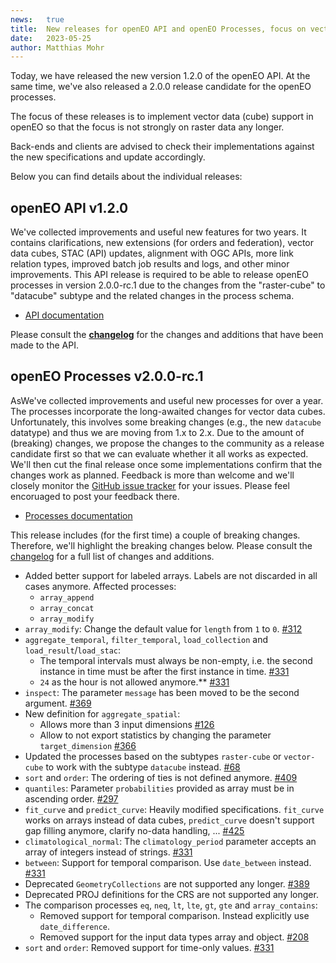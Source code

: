 ```yaml
---
news:   true
title:  New releases for openEO API and openEO Processes, focus on vector data
date:   2023-05-25
author: Matthias Mohr
---
```


Today, we have released the new version 1.2.0 of the openEO API. At the same time, we've also released a 2.0.0 release candidate for the openEO processes.

The focus of these releases is to implement vector data (cube) support in openEO so that the focus is not strongly on raster data any longer.

Back-ends and clients are advised to check their implementations against the new specifications and update accordingly.

Below you can find details about the individual releases:

## openEO API v1.2.0

We've collected improvements and useful new features for two years. It contains clarifications, new extensions (for orders and federation), vector data cubes, STAC (API) updates, alignment with OGC APIs, more link relation types, improved batch job results and logs, and other minor improvements. This API release is required to be able to release openEO processes in version 2.0.0-rc.1 due to the changes from the "raster-cube" to "datacube" subtype and the related changes in the process schema.

- [API documentation](https://api.openeo.org/1.2.0)

Please consult the **[changelog](https://github.com/Open-EO/openeo-api/tree/1.2.0/CHANGELOG.md)** for the changes and additions that have been made to the API.

## openEO Processes v2.0.0-rc.1

AsWe've collected improvements and useful new processes for over a year. The processes incorporate the long-awaited changes for vector data cubes. Unfortunately, this involves some breaking changes (e.g., the new `datacube` datatype) and thus we are moving from 1.x to 2.x. Due to the amount of (breaking) changes, we propose the changes to the community as a release candidate first so that we can evaluate whether it all works as expected. We'll then cut the final release once some implementations confirm that the changes work as planned. Feedback is more than welcome and we'll closely monitor the [GitHub issue tracker](https://github.com/Open-EO/openeo-processes/issues) for your issues. Please feel encoruaged to post your feedback there.

- [Processes documentation](https://processes.openeo.org/2.0.0-rc.1)

This release includes (for the first time) a couple of breaking changes. Therefore, we'll highlight the breaking changes below.
Please consult the [changelog](https://github.com/Open-EO/openeo-processes/tree/2.0.0-rc.1/CHANGELOG.md) for a full list of changes and additions. 

- Added better support for labeled arrays. Labels are not discarded in all cases anymore. Affected processes:
    - `array_append`
    - `array_concat`
    - `array_modify`
- `array_modify`: Change the default value for `length` from `1` to `0`. [#312](https://github.com/Open-EO/openeo-processes/issues/312)
- `aggregate_temporal`, `filter_temporal`, `load_collection` and `load_result`/`load_stac`:
    - The temporal intervals must always be non-empty, i.e. the second instance in time must be after the first instance in time. [#331](https://github.com/Open-EO/openeo-processes/issues/331)
    - `24` as the hour is not allowed anymore.** [#331](https://github.com/Open-EO/openeo-processes/issues/331)
- `inspect`: The parameter `message` has been moved to be the second argument. [#369](https://github.com/Open-EO/openeo-processes/issues/369)
- New definition for `aggregate_spatial`:
    - Allows more than 3 input dimensions [#126](https://github.com/Open-EO/openeo-processes/issues/126)
    - Allow to not export statistics by changing the parameter `target_dimension` [#366](https://github.com/Open-EO/openeo-processes/issues/366)
- Updated the processes based on the subtypes `raster-cube` or `vector-cube` to work with the subtype `datacube` instead. [#68](https://github.com/Open-EO/openeo-processes/issues/68)
- `sort` and `order`: The ordering of ties is not defined anymore. [#409](https://github.com/Open-EO/openeo-processes/issues/409)
- `quantiles`: Parameter `probabilities` provided as array must be in ascending order. [#297](https://github.com/Open-EO/openeo-processes/pull/297)
- `fit_curve` and `predict_curve`: Heavily modified specifications. `fit_curve` works on arrays instead of data cubes, `predict_curve` doesn't support gap filling anymore, clarify no-data handling, ... [#425](https://github.com/Open-EO/openeo-processes/issues/425)
- `climatological_normal`: The `climatology_period` parameter accepts an array of integers instead of strings. [#331](https://github.com/Open-EO/openeo-processes/issues/331)
- `between`: Support for temporal comparison. Use `date_between` instead. [#331](https://github.com/Open-EO/openeo-processes/issues/331)
- Deprecated `GeometryCollections` are not supported any longer. [#389](https://github.com/Open-EO/openeo-processes/issues/389)
- Deprecated PROJ definitions for the CRS are not supported any longer.
- The comparison processes `eq`, `neq`, `lt`, `lte`, `gt`, `gte` and `array_contains`:
    - Removed support for temporal comparison. Instead explicitly use `date_difference`.
    - Removed support for the input data types array and object. [#208](https://github.com/Open-EO/openeo-processes/issues/208)
- `sort` and `order`: Removed support for time-only values. [#331](https://github.com/Open-EO/openeo-processes/issues/331)
